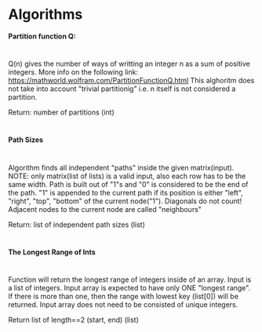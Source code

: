 # Algorithms

<b>Partition function Q:</b>

#

Q(n) gives the number of ways of writting an integer n as a sum of positive integers. More info on the following link: https://mathworld.wolfram.com/PartitionFunctionQ.html
This alghoritm does not take into account "trivial partitionig" i.e. n itself is not considered a partition.

Return: number of partitions (int)
#

<b>Path Sizes</b>

#
Algorithm finds all independent "paths" inside the given matrix(input). NOTE: only matrix(list of lists) is a valid input, also each row has to be the same width.
Path is built out of "1"s and "0" is considered to be the end of the path. "1" is appended to the current path if its  position is either "left", "right", "top", "bottom" of the current node("1"). Diagonals do not count! Adjacent nodes to the current node are called "neighbours"

Return: list of independent path sizes (list)

#
<b>The Longest Range of Ints</b>

#
Function will return the longest range of integers inside of an array. Input is a list of integers. Input array is expected to have only ONE "longest range". If there is more than one, then the range with lowest key (list[0]) will be returned. Input array does not need to be consisted of unique integers.

Return list of length==2 (start, end) (list)
